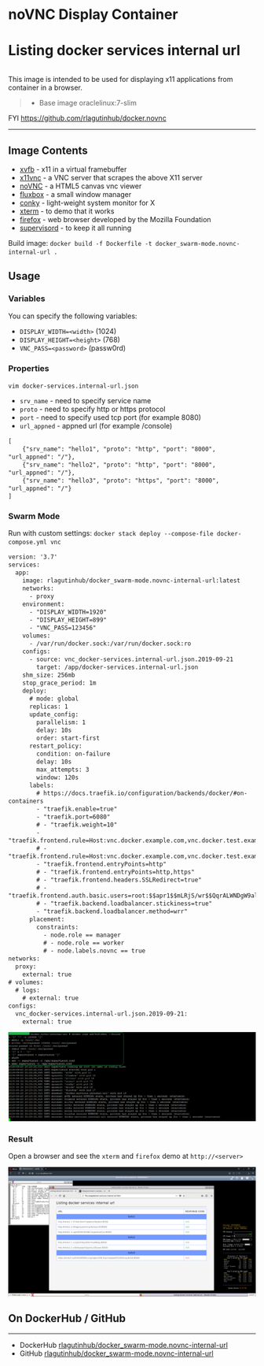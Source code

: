 # noVNC Display Container
# Listing docker services internal url
```
```
This image is intended to be used for displaying x11 applications from container in a browser.
>	* Base image oraclelinux:7-slim

FYI https://github.com/rlagutinhub/docker.novnc

***

## Image Contents

* [xvfb](http://www.x.org/releases/X11R7.6/doc/man/man1/Xvfb.1.xhtml) - x11 in a virtual framebuffer
* [x11vnc](http://www.karlrunge.com/x11vnc/) - a VNC server that scrapes the above X11 server
* [noVNC](https://kanaka.github.io/noVNC/) - a HTML5 canvas vnc viewer
* [fluxbox](http://www.fluxbox.org/) - a small window manager
* [conky](https://github.com/brndnmtthws/conky) - light-weight system monitor for X
* [xterm](http://invisible-island.net/xterm/) - to demo that it works
* [firefox](https://www.mozilla.org) - web browser developed by the Mozilla Foundation
* [supervisord](http://supervisord.org) - to keep it all running

Build image:
`docker build -f Dockerfile -t docker_swarm-mode.novnc-internal-url .`

## Usage

### Variables

You can specify the following variables:
* `DISPLAY_WIDTH=<width>` (1024)
* `DISPLAY_HEIGHT=<height>` (768)
* `VNC_PASS=<password>` (passw0rd)

### Properties
```vim docker-services.internal-url.json```
* `srv_name` - need to specify service name
* `proto` - need to specify http or https protocol
* `port` - need to specify used tcp port (for example 8080)
* `url_appned` - appned url (for example /console)
```console
[
    {"srv_name": "hello1", "proto": "http", "port": "8000", "url_appned": "/"},
    {"srv_name": "hello2", "proto": "http", "port": "8000", "url_appned": "/"},
    {"srv_name": "hello3", "proto": "https", "port": "8000", "url_appned": "/"}
]
```

### Swarm Mode
Run with custom settings:
`docker stack deploy --compose-file docker-compose.yml vnc`
```console
version: '3.7'
services:
  app:
    image: rlagutinhub/docker_swarm-mode.novnc-internal-url:latest
    networks:
      - proxy
    environment:
      - "DISPLAY_WIDTH=1920"
      - "DISPLAY_HEIGHT=899"
      - "VNC_PASS=123456"
    volumes:
      - /var/run/docker.sock:/var/run/docker.sock:ro
    configs:
      - source: vnc_docker-services.internal-url.json.2019-09-21
        target: /app/docker-services.internal-url.json
    shm_size: 256mb
    stop_grace_period: 1m
    deploy:
      # mode: global
      replicas: 1
      update_config:
        parallelism: 1
        delay: 10s
        order: start-first
      restart_policy:
        condition: on-failure
        delay: 10s
        max_attempts: 3
        window: 120s
      labels:
        # https://docs.traefik.io/configuration/backends/docker/#on-containers
        - "traefik.enable=true"
        - "traefik.port=6080"
        # - "traefik.weight=10"
        - "traefik.frontend.rule=Host:vnc.docker.example.com,vnc.docker.test.example.com"
        # - "traefik.frontend.rule=Host:vnc.docker.example.com,vnc.docker.test.example.com;PathPrefixStrip:/app"
        - "traefik.frontend.entryPoints=http"
        # - "traefik.frontend.entryPoints=http,https"
        # - "traefik.frontend.headers.SSLRedirect=true"
        # - "traefik.frontend.auth.basic.users=root:$$apr1$$mLRjS/wr$$QqrALWNDgW9alDmnb9DeK1"
        # - "traefik.backend.loadbalancer.stickiness=true"
        - "traefik.backend.loadbalancer.method=wrr"
      placement:
        constraints:
          - node.role == manager
          # - node.role == worker
          # - node.labels.novnc == true
networks:
  proxy:
    external: true
# volumes:
  # logs:
    # external: true
configs:
  vnc_docker-services.internal-url.json.2019-09-21:
    external: true
```

![alt text](https://raw.githubusercontent.com/rlagutinhub/docker.novnc-internal-url/master/screen1.png)

### Result
Open a browser and see the `xterm` and `firefox` demo at `http://<server>`

![alt text](https://raw.githubusercontent.com/rlagutinhub/docker.novnc-internal-url/master/screen2.png)

## On DockerHub / GitHub
___
* DockerHub [rlagutinhub/docker_swarm-mode.novnc-internal-url](https://hub.docker.com/r/rlagutinhub/docker_swarm-mode.novnc-internal-url)
* GitHub [rlagutinhub/docker_swarm-mode.novnc-internal-url](https://github.com/rlagutinhub/docker_swarm-mode.novnc-internal-url)
